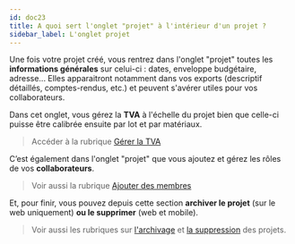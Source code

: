 ```yaml
---
id: doc23
title: A quoi sert l'onglet "projet" à l'intérieur d'un projet ?
sidebar_label: L'onglet projet
---
```


Une fois votre projet créé, vous rentrez dans l'onglet "projet" toutes les **informations générales** sur celui-ci&nbsp;: dates, enveloppe budgétaire, adresse... Elles apparaitront notamment dans vos exports (descriptif détaillés, comptes-rendus, etc.) et peuvent s'avérer utiles pour vos collaborateurs.

Dans cet onglet, vous gérez la **TVA** à l'échelle du projet bien que celle-ci puisse être calibrée ensuite par lot et par matériaux.

> Accéder à la rubrique [Gérer la TVA](doc14.md)

C’est également dans l'onglet "projet" que vous ajoutez et gérez les rôles de vos **collaborateurs**.

> Voir aussi la rubrique [Ajouter des membres](doc21.md)

 Et, pour finir, vous pouvez depuis cette section **archiver le projet** (sur le web uniquement) **ou le supprimer** (web et mobile).

> Voir aussi les rubriques sur [l'archivage](doc17.md) et [la suppression](doc17.md) des projets.